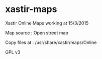# xastir-maps
Xastir Online Maps working at 15/3/2015

Map source : Open street map

Copy files at :
/usr/share/xastir/maps/Online

GPL v3
